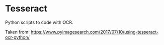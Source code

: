 # Tesseract
Python scripts to code with OCR.

Taken from: https://www.pyimagesearch.com/2017/07/10/using-tesseract-ocr-python/
